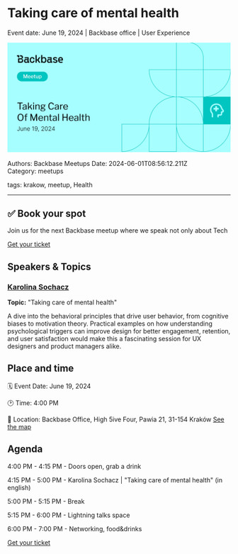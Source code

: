 # Taking care of mental health

Event date: June 19, 2024 | Backbase office | User Experience

![](assets/placeholder.webp)

Authors: Backbase Meetups
Date: 2024-06-01T08:56:12.211Z  
Category: meetups

tags: krakow, meetup, Health
 
--- 

## ✅ Book your spot

Join us for the next Backbase meetup where we speak not only about Tech

[Get your ticket](https://www.meetup.com/backbase-meetups/)

## Speakers & Topics

### [Karolina Sochacz](https://www.linkedin.com/in/karolina-sochacz/)
**Topic:** "Taking care of mental health"

A dive into the behavioral principles that drive user behavior, from cognitive biases to motivation theory. Practical examples on how understanding psychological triggers can improve design for better engagement, retention, and user satisfaction would make this a fascinating session for UX designers and product managers alike.

## Place and time

🗓️ Event Date: June 19, 2024

🕑 Time: 4:00  PM

📍 Location: Backbase Office, High 5ive Four, Pawia 21, 31-154 Kraków
[See the map](https://maps.app.goo.gl/UWpwQ9zNaJBxPLEV9)

## Agenda

4:00 PM - 4:15 PM - Doors open, grab a drink

4:15 PM - 5:00 PM - Karolina Sochacz | "Taking care of mental health" (in english)

5:00 PM - 5:15 PM - Break

5:15 PM - 6:00 PM - Lightning talks space

6:00 PM - 7:00 PM - Networking, food&drinks

[Get your ticket](https://www.meetup.com/backbase-meetups/)
